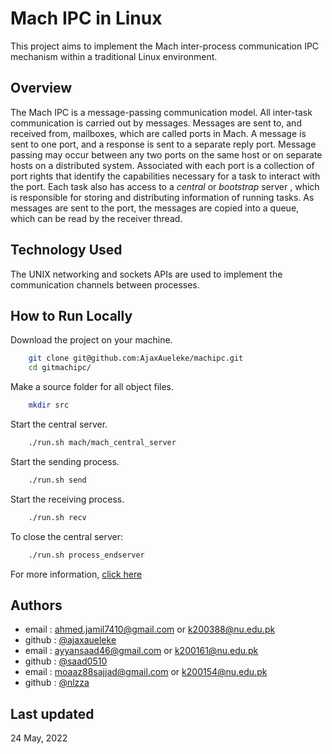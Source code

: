 # Mach IPC in Linux

This project aims to implement the Mach inter-process communication IPC 
mechanism within a traditional Linux environment.

## Overview

The Mach IPC is a message-passing communication model. All inter-task
communication is carried out by messages. Messages are sent to, and received
from, mailboxes, which are called ports in Mach. A message is sent to one port,
and a response is sent to a separate reply port. Message passing may occur
between any two ports on the same host or on separate hosts on a distributed
system. Associated with each port is a collection of port rights that identify the
capabilities necessary for a task to interact with the port. Each task also has
access to a _central_ or _bootstrap_ server , which is responsible for
storing and distributing information of running tasks.
As messages are sent to the port, the messages are copied into a
queue, which can be read by the receiver thread.

## Technology Used

The UNIX networking and sockets APIs are used to implement the
communication channels between processes.

## How to Run Locally

Download the project on your machine.

```bash
    git clone git@github.com:AjaxAueleke/machipc.git
    cd gitmachipc/
```

Make a source folder for all object files.

```bash
    mkdir src
```

Start the central server.

```bash
    ./run.sh mach/mach_central_server
```

Start the sending process.

```bash
    ./run.sh send
```

Start the receiving process.

```bash
    ./run.sh recv
```

To close the central server:

```bash
    ./run.sh process_endserver
```

For more information, [click here](https://github.com/AjaxAueleke/machipc/blob/main/OS%20Project%20Report.pdf)

## Authors

- email : ahmed.jamil7410@gmail.com or k200388@nu.edu.pk
- github : [@ajaxaueleke](https://www.github.com/ajaxaueleke)
- email : ayyansaad46@gmail.com or k200161@nu.edu.pk
- github : [@saad0510](https://www.github.com/saad0510)
- email : moaaz88sajjad@gmail.com or k200154@nu.edu.pk
- github : [@nlzza](https://www.github.com/nlzza)

## Last updated

24 May, 2022

